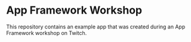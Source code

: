 # App Framework Workshop

This repository contains an example app that was created during an App Framework workshop on Twitch.